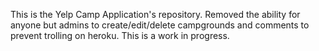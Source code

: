 This is the Yelp Camp Application's repository. Removed the ability for anyone but admins to create/edit/delete campgrounds and comments to prevent trolling on heroku.
This is a work in progress.